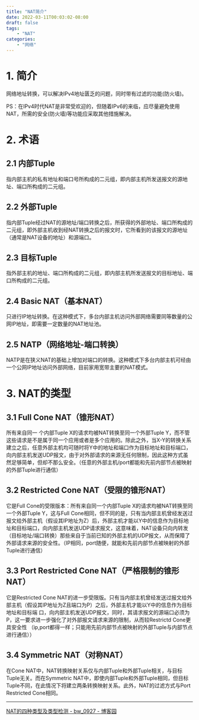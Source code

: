 ```yaml
---
title: "NAT简介"
date: 2022-03-11T00:03:02-08:00
draft: false
tags:
    - "NAT"
categories: 
    - "网络"
---
```


# 1. 简介

网络地址转换，可以解决IPv4地址匮乏的问题，同时带有过滤的功能(防火墙)。

PS：在IPv4时代NAT是非常受欢迎的，但随着IPv6的来临，应尽量避免使用NAT，所需的安全(防火墙)等功能应采取其他措施解决。

# 2. 术语

## 2.1 内部Tuple

指内部主机的私有地址和端口号所构成的二元组，即内部主机所发送报文的源地址、端口所构成的二元组。

## 2.2 外部Tuple

指内部Tuple经过NAT的源地址/端口转换之后，所获得的外部地址、端口所构成的二元组，即外部主机收到经NAT转换之后的报文时，它所看到的该报文的源地址（通常是NAT设备的地址）和源端口。

## 2.3 目标Tuple

指外部主机的地址、端口所构成的二元组，即内部主机所发送报文的目标地址、端口所构成的二元组。

## 2.4 Basic NAT（基本NAT）

只进行IP地址转换。在这种模式下，多台内部主机访问外部网络需要同等数量的公网IP地址，即需要一定数量的NAT地址池。

## 2.5 NATP（网络地址-端口转换）

NATP是在狭义NAT的基础上增加对端口的转换。这种模式下多台内部主机可经由一个公网IP地址访问外部网络，目前家用宽带主要的NAT模式。

# 3. NAT的类型

## 3.1 Full Cone NAT（锥形NAT）

所有来自同一 个内部Tuple X的请求均被NAT转换至同一个外部Tuple Y，而不管这些请求是不是属于同一个应用或者是多个应用的。除此之外，当X-Y的转换关系建立之后，任意外部主机均可随时将Y中的地址和端口作为目标地址和目标端口，向内部主机发送UDP报文，由于对外部请求的来源无任何限制，因此这种方式虽然足够简单，但却不那么安全。（任意的外部主机/port都能和先前内部节点被映射的外部Tuple进行通信）

## 3.2 Restricted Cone NAT（受限的锥形NAT）

它是Full Cone的受限版本：所有来自同一个内部Tuple X的请求均被NAT转换至同一个外部Tuple Y，这与Full Cone相同，但不同的是，只有当内部主机曾经发送过报文给外部主机（假设其IP地址为Z）后，外部主机才能以Y中的信息作为目标地址和目标端口，向内部主机发送UDP请求报文，这意味着，NAT设备只向内转发（目标地址/端口转换）那些来自于当前已知的外部主机的UDP报文，从而保障了外部请求来源的安全性。（IP相同，port随便，就能和先前内部节点被映射的外部Tuple进行通信）

## 3.3 Port Restricted Cone NAT（严格限制的锥形NAT）

它是Restricted Cone NAT的进一步受限版。只有当内部主机曾经发送过报文给外部主机（假设其IP地址为Z且端口为P）之后，外部主机才能以Y中的信息作为目标地址和目标端 口，向内部主机发送UDP报文，同时，其请求报文的源端口必须为P，这一要求进一步强化了对外部报文请求来源的限制，从而较Restrictd Cone更具安全性 （ip,port都得一样；只能用先前内部节点被映射的外部Tuple与内部节点进行通信））

## 3.4 Symmetric NAT（对称NAT）

在Cone NAT中，NAT转换映射关系仅与内部Tuple和外部Tuple相关，与目标Tuple无关。而在Symmetric NAT中，即使内部Tuple和外部Tuple相同，但目标Tuple不同，在此情况下将建立两条转换映射关系。此外，NAT的过滤方式与Port Restricted Cone相同。

---

[NAT的四种类型及类型检测 - bw_0927 - 博客园](https://www.cnblogs.com/my_life/articles/1908552.html)

